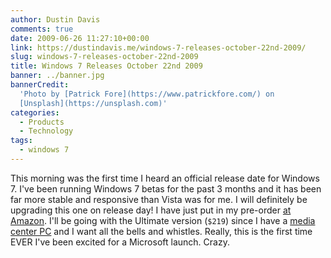```yaml
---
author: Dustin Davis
comments: true
date: 2009-06-26 11:27:10+00:00
link: https://dustindavis.me/windows-7-releases-october-22nd-2009/
slug: windows-7-releases-october-22nd-2009
title: Windows 7 Releases October 22nd 2009
banner: ../banner.jpg
bannerCredit:
  'Photo by [Patrick Fore](https://www.patrickfore.com/) on
  [Unsplash](https://unsplash.com)'
categories:
  - Products
  - Technology
tags:
  - windows 7
---
```


This morning was the first time I heard an official release date for Windows 7.
I've been running Windows 7 betas for the past 3 months and it has been far more
stable and responsive than Vista was for me. I will definitely be upgrading this
one on release day! I have just put in my pre-order
[at Amazon](http://rcm.amazon.com/e/cm?t=ldspdacom-20&o=1&p=21&l=ur1&category=software&banner=1FNG04A5PNRC23F35MR2&f=ifr).
I'll be going with the Ultimate version (`$219`) since I have a
[media center PC](http://byomc.com) and I want all the bells and whistles.
Really, this is the first time EVER I've been excited for a Microsoft launch.
Crazy.
